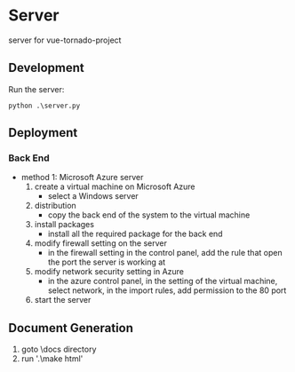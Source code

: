 # Server

server for vue-tornado-project

## Development

Run the server:

```
python .\server.py
```

## Deployment

### Back End

- method 1: Microsoft Azure server
    1. create a virtual machine on Microsoft Azure
        - select a Windows server
    2. distribution
        - copy the back end of the system to the virtual machine
    3. install packages
        - install all the required package for the back end
    4. modify firewall setting on the server
        - in the firewall setting in the control panel, add the rule that open the port the server is working at
    5. modify network security setting in Azure
        - in the azure control panel, in the setting of the virtual machine, select network, in the import rules, add permission to the 80 port
    6. start the server

## Document Generation

1. goto \docs directory
2. run '.\make html'
